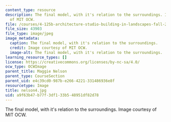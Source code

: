 ```yaml
---
content_type: resource
description: The final model, with it's relation to the surroundings. Image courtesy
  of MIT OCW.
file: /courses/4-125b-architecture-studio-building-in-landscapes-fall-2005/a9f63b47b77f3df133b548951df82d78_nelson4.jpg
file_size: 43903
file_type: image/jpeg
image_metadata:
  caption: The final model, with it's relation to the surroundings.
  credit: Image courtesy of MIT OCW.
  image-alt: The final model, with it's relation to the surroundings.
learning_resource_types: []
license: https://creativecommons.org/licenses/by-nc-sa/4.0/
ocw_type: OCWImage
parent_title: Maggie Nelson
parent_type: CourseSection
parent_uid: e4c39cd0-987b-e266-4221-331486936e8f
resourcetype: Image
title: nelson4.jpg
uid: a9f63b47-b77f-3df1-33b5-48951df82d78
---
```

The final model, with it's relation to the surroundings. Image courtesy of MIT OCW.